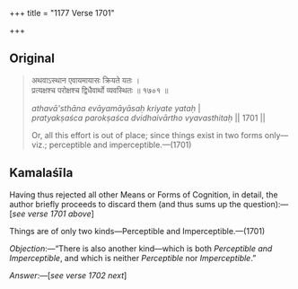 +++
title = "1177 Verse 1701"

+++
## Original 
>
> अथवाऽस्थान एवायमायासः क्रियते यतः ।  
> प्रत्यक्षश्च परोक्षश्च द्विधैवार्थो व्यवस्थितः ॥ १७०१ ॥ 
>
> *athavā'sthāna evāyamāyāsaḥ kriyate yataḥ* \|  
> *pratyakṣaśca parokṣaśca dvidhaivārtho vyavasthitaḥ* \|\| 1701 \|\| 
>
> Or, all this effort is out of place; since things exist in two forms only—viz.; perceptible and imperceptible.—(1701)



## Kamalaśīla

Having thus rejected all other Means or Forms of Cognition, in detail, the author briefly proceeds to discard them (and thus sums up the question):—[*see verse 1701 above*]

Things are of only two kinds—Perceptible and Imperceptible.—(1701)

*Objection*:—“There is also another kind—which is both *Perceptible and Imperceptible*, and which is neither *Perceptible* nor *Imperceptible*.”

*Answer*:—[*see verse 1702 next*]


